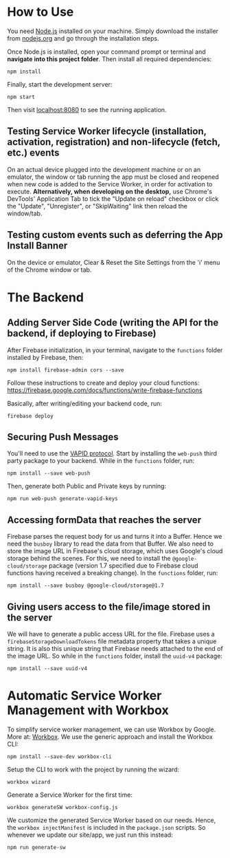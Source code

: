 # How to Use
You need [Node.js](https://nodejs.org) installed on your machine. Simply download the installer from [nodejs.org](https://nodejs.org) and go through the installation steps.

Once Node.js is installed, open your command prompt or terminal and **navigate into this project folder**. Then install all required dependencies:

    npm install

Finally, start the development server:

    npm start

Then visit [localhost:8080](http://localhost:8080) to see the running application.

## Testing Service Worker lifecycle (installation, activation, registration) and non-lifecycle (fetch, etc.) events
On an actual device plugged into the development machine or on an emulator, the window or tab running the app must be closed and reopened when new code is added to the Service Worker, in order for activation to execute. **Alternatively, when developing on the desktop,** use Chrome's DevTools' Application Tab to tick the "Update on reload" checkbox or click the "Update", "Unregister", or "SkipWaiting" link then reload the window/tab.

## Testing custom events such as deferring the App Install Banner
On the device or emulator, Clear & Reset the Site Settings from the 'i' menu of the Chrome window or tab.

# The Backend

## Adding Server Side Code (writing the API for the backend, if deploying to Firebase)
After Firebase initialization, in your terminal, navigate to the ```functions``` folder installed by Firebase, then:
    
    npm install firebase-admin cors --save

Follow these instructions to create and deploy your cloud functions:
    https://firebase.google.com/docs/functions/write-firebase-functions

Basically, after writing/editing your backend code, run:

    firebase deploy

## Securing Push Messages
You'll need to use the [VAPID protocol](https://blog.mozilla.org/services/2016/04/04/using-vapid-with-webpush/). Start by installing the ```web-push``` third party package to your backend. While in the ```functions``` folder, run:

    npm install --save web-push

Then, generate both Public and Private keys by running:

    npm run web-push generate-vapid-keys

## Accessing formData that reaches the server
Firebase parses the request body for us and turns it into a Buffer. Hence we need the ```busboy``` library to read the data from that Buffer. We also need to store the image URL in Firebase's cloud storage, which uses Google's cloud storage behind the scenes. For this, we need to install the ```@google-cloud/storage``` package (version 1.7 specified due to Firebase cloud functions having received a breaking change). In the ```functions``` folder, run:

    npm install --save busboy @google-cloud/storage@1.7

## Giving users access to the file/image stored in the server
We will have to generate a public access URL for the file. Firebase uses a ```firebaseStorageDownloadTokens``` file metadata property that takes a unique string. It is also this unique string that Firebase needs attached to the end of the image URL. So while in the ```functions``` folder, install the ```uuid-v4``` package:

    npm install --save uuid-v4

# Automatic Service Worker Management with Workbox
To simplify service worker management, we can use Workbox by Google. More at: [Workbox](https://developers.google.com/web/tools/workbox/). We use the generic approach and install the Workbox CLI:

    npm install --save-dev workbox-cli

Setup the CLI to work with the project by running the wizard:

    workbox wizard

Generate a Service Worker for the first time:

    workbox generateSW workbox-config.js

We customize the generated Service Worker based on our needs. Hence, the ```workbox injectManifest``` is included in the ```package.json``` scripts. So whenever we update our site/app, we just run this instead:

    npm run generate-sw
